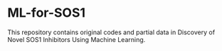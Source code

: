 # ML-for-SOS1
This repository contains original codes and partial data in Discovery of Novel SOS1 Inhibitors Using Machine Learning. 
